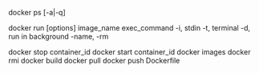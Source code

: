 docker ps [-a|-q]

docker run [options] image_name exec_command
    -i, stdin
    -t, terminal
    -d, run in background
    -name,
    -rm

docker stop container_id
docker start container_id
docker images
docker rmi
docker build
docker pull
docker push
Dockerfile